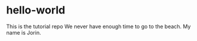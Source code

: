 # hello-world
This is the tutorial repo
We never have enough time to go to the beach. My name is Jorin.
